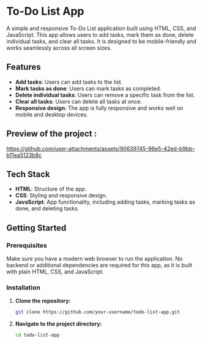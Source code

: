 # To-Do List App

A simple and responsive To-Do List application built using HTML, CSS, and JavaScript. This app allows users to add tasks, mark them as done, delete individual tasks, and clear all tasks. It is designed to be mobile-friendly and works seamlessly across all screen sizes.

## Features

- **Add tasks**: Users can add tasks to the list.
- **Mark tasks as done**: Users can mark tasks as completed.
- **Delete individual tasks**: Users can remove a specific task from the list.
- **Clear all tasks**: Users can delete all tasks at once.
- **Responsive design**: The app is fully responsive and works well on mobile and desktop devices.

## Preview of the project :

https://github.com/user-attachments/assets/90639745-96e5-42ed-b9bb-b11ea5123b8c




## Tech Stack

- **HTML**: Structure of the app.
- **CSS**: Styling and responsive design.
- **JavaScript**: App functionality, including adding tasks, marking tasks as done, and deleting tasks.

## Getting Started

### Prerequisites

Make sure you have a modern web browser to run the application. No backend or additional dependencies are required for this app, as it is built with plain HTML, CSS, and JavaScript.

### Installation

1. **Clone the repository:**
   ```bash
   git clone https://github.com/your-username/todo-list-app.git

2. **Navigate to the project directory:**
   ```bash
   cd todo-list-app
